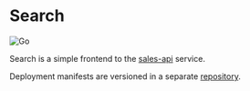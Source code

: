 # Search

![Go](https://github.com/tullo/search/workflows/Go/badge.svg)

Search is a simple frontend to the [sales-api](https://github.com/tullo/service) service.

Deployment manifests are versioned in a separate [repository](https://github.com/tullo/search-deployment).
